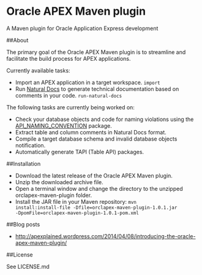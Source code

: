 Oracle APEX Maven plugin
========================

A Maven plugin for Oracle Application Express development

##About

The primary goal of the Oracle APEX Maven plugin is to streamline and facilitate the build process for APEX applications.

Currently available tasks:
* Import an APEX application in a target workspace. <code>import</code>
* Run [Natural Docs](http://www.naturaldocs.org/) to generate technical documentation based on comments in your code. <code>run-natural-docs</code>

The following tasks are currently being worked on:
* Check your database objects and code for naming violations using the [API_NAMING_CONVENTION](https://github.com/nbuytaert1/orcl-naming-convention) package.
* Extract table and column comments in Natural Docs format.
* Compile a target database schema and invalid database objects notification.
* Automatically generate TAPI (Table API) packages.

##Installation

- Download the latest release of the Oracle APEX Maven plugin.
- Unzip the downloaded archive file.
- Open a terminal window and change the directory to the unzipped orclapex-maven-plugin folder.
- Install the JAR file in your Maven repository: <code>mvn install:install-file -Dfile=orclapex-maven-plugin-1.0.1.jar -DpomFile=orclapex-maven-plugin-1.0.1-pom.xml</code>

##Blog posts

* http://apexplained.wordpress.com/2014/04/08/introducing-the-oracle-apex-maven-plugin/

##License

See LICENSE.md